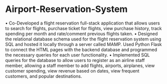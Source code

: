 # Airport-Reservation-System

• Co-Developed a flight reservation full-stack application that allows users to search for flights, purchase ticket for flights, view purchase history, track spending per month and rate/comment previous flights taken.
• Designed the relational database schema used for the flight reservation system using SQL and hosted it locally through a server called MAMP. Used Python Flask to connect the HTML pages with the backend database and programmed the necessary queries for each user functionality.
• Implemented SQL queries for the database to allow users to register as an airline staff member, allowing a staff member to add flights, airports, airplanes, view customer spending, view revenue based on dates, view frequent customers, and popular destinations.
